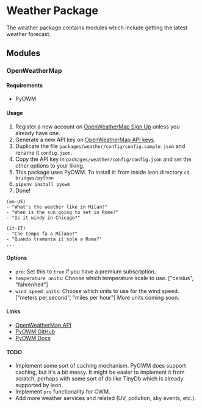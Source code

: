 # Weather Package

The weather package contains modules which include getting the latest weather forecast.

## Modules

### OpenWeatherMap

#### Requirements
- PyOWM

#### Usage

1. Register a new account on [OpenWeatherMap Sign Up](https://openweathermap.org/sign_up) unless you already have one.
2. Generate a new API key on [OpenWeatherMap API keys](https://home.openweathermap.org/api_keys).
3. Duplicate the file `packages/weather/config/config.sample.json` and rename it `config.json`.
4. Copy the API key in `packages/weather/config/config.json` and set the other options to your liking.
5. This package uses PyOWM. To install it: from inside leon directory `cd bridges/python`
6. `pipenv install pyowm`
7. Done!

```
(en-US)
- "What's the weather like in Milan?"
- "When is the sun going to set in Rome?"
- "Is it windy in Chicago?"

(it-IT)
- "Che tempo fa a Milano?"
- "Quando tramonta il sole a Roma?"
...
```

#### Options
- `pro`: Set this to `true` if you have a premium subscription.
- `temperature_units`: Choose which temperature scale to use. ["celsius", "fahrenheit"]
- `wind_speed_units`: Choose which units to use for the wind speed. ["meters per second", "miles per hour"] More units coming soon.

#### Links

- [OpenWeatherMap API](https://developers.google.com/youtube/v3/getting-started)
- [PyOWM GitHub](https://github.com/csparpa/pyowm)
- [PyOWM Docs](https://pyowm.readthedocs.io/en/latest/)

#### TODO
- Implement some sort of caching mechanism. PyOWM does support caching, but it's a bit messy. It might be easier to implement it from scratch, perhaps with some sort of db like TinyDb which is already supported by leon.
- Implement `pro` functionality for OWM.
- Add more weather services and related (UV, pollution, sky events, etc.).
